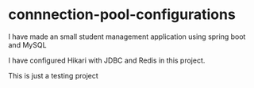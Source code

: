 # connnection-pool-configurations
I have made an small student management application using spring boot and MySQL

I have configured Hikari with JDBC and Redis in this project.

This is just a testing project
